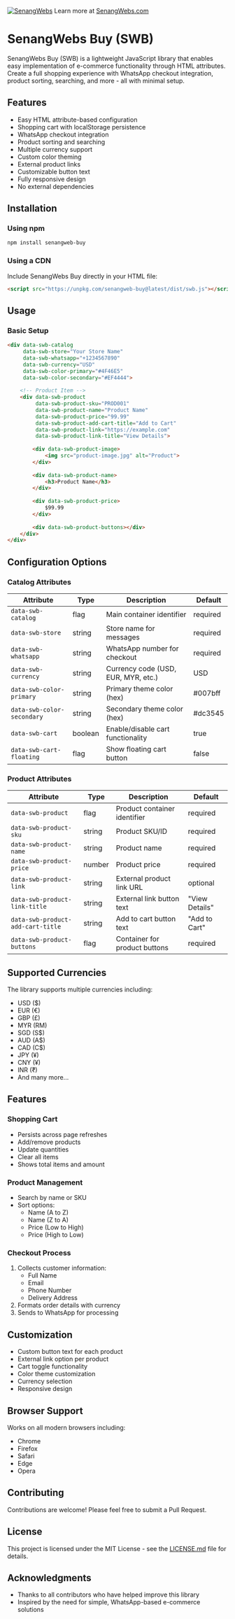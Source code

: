 [![SenangWebs](https://raw.githubusercontent.com/a-hakim/senangwebs-buy/refs/heads/main/src/sw_banner.webp)](https://use.senangwebs.com)
Learn more at [SenangWebs.com](https://use.senangwebs.com)

# SenangWebs Buy (SWB)

SenangWebs Buy (SWB) is a lightweight JavaScript library that enables easy implementation of e-commerce functionality through HTML attributes. Create a full shopping experience with WhatsApp checkout integration, product sorting, searching, and more - all with minimal setup.

## Features

- Easy HTML attribute-based configuration
- Shopping cart with localStorage persistence
- WhatsApp checkout integration
- Product sorting and searching
- Multiple currency support
- Custom color theming
- External product links
- Customizable button text
- Fully responsive design
- No external dependencies

## Installation

### Using npm

```bash
npm install senangweb-buy
```

### Using a CDN

Include SenangWebs Buy directly in your HTML file:

```html
<script src="https://unpkg.com/senangweb-buy@latest/dist/swb.js"></script>
```

## Usage

### Basic Setup

```html
<div data-swb-catalog 
     data-swb-store="Your Store Name" 
     data-swb-whatsapp="+1234567890"
     data-swb-currency="USD"
     data-swb-color-primary="#4F46E5"
     data-swb-color-secondary="#EF4444">
    
    <!-- Product Item -->
    <div data-swb-product
         data-swb-product-sku="PROD001"
         data-swb-product-name="Product Name"
         data-swb-product-price="99.99"
         data-swb-product-add-cart-title="Add to Cart"
         data-swb-product-link="https://example.com"
         data-swb-product-link-title="View Details">
        
        <div data-swb-product-image>
            <img src="product-image.jpg" alt="Product">
        </div>
        
        <div data-swb-product-name>
            <h3>Product Name</h3>
        </div>
        
        <div data-swb-product-price>
            $99.99
        </div>
        
        <div data-swb-product-buttons></div>
    </div>
</div>
```

## Configuration Options

### Catalog Attributes

| Attribute | Type | Description | Default |
|-----------|------|-------------|---------|
| `data-swb-catalog` | flag | Main container identifier | required |
| `data-swb-store` | string | Store name for messages | required |
| `data-swb-whatsapp` | string | WhatsApp number for checkout | required |
| `data-swb-currency` | string | Currency code (USD, EUR, MYR, etc.) | USD |
| `data-swb-color-primary` | string | Primary theme color (hex) | #007bff |
| `data-swb-color-secondary` | string | Secondary theme color (hex) | #dc3545 |
| `data-swb-cart` | boolean | Enable/disable cart functionality | true |
| `data-swb-cart-floating` | flag | Show floating cart button | false |

### Product Attributes

| Attribute | Type | Description | Default |
|-----------|------|-------------|---------|
| `data-swb-product` | flag | Product container identifier | required |
| `data-swb-product-sku` | string | Product SKU/ID | required |
| `data-swb-product-name` | string | Product name | required |
| `data-swb-product-price` | number | Product price | required |
| `data-swb-product-link` | string | External product link URL | optional |
| `data-swb-product-link-title` | string | External link button text | "View Details" |
| `data-swb-product-add-cart-title` | string | Add to cart button text | "Add to Cart" |
| `data-swb-product-buttons` | flag | Container for product buttons | required |

## Supported Currencies

The library supports multiple currencies including:
- USD ($)
- EUR (€)
- GBP (£)
- MYR (RM)
- SGD (S$)
- AUD (A$)
- CAD (C$)
- JPY (¥)
- CNY (¥)
- INR (₹)
- And many more...

## Features

### Shopping Cart

- Persists across page refreshes
- Add/remove products
- Update quantities
- Clear all items
- Shows total items and amount

### Product Management

- Search by name or SKU
- Sort options:
  - Name (A to Z)
  - Name (Z to A)
  - Price (Low to High)
  - Price (High to Low)

### Checkout Process

1. Collects customer information:
   - Full Name
   - Email
   - Phone Number
   - Delivery Address
2. Formats order details with currency
3. Sends to WhatsApp for processing

## Customization

- Custom button text for each product
- External link option per product
- Cart toggle functionality
- Color theme customization
- Currency selection
- Responsive design

## Browser Support

Works on all modern browsers including:
- Chrome
- Firefox
- Safari
- Edge
- Opera

## Contributing

Contributions are welcome! Please feel free to submit a Pull Request.

## License

This project is licensed under the MIT License - see the [LICENSE.md](LICENSE.md) file for details.

## Acknowledgments

- Thanks to all contributors who have helped improve this library
- Inspired by the need for simple, WhatsApp-based e-commerce solutions